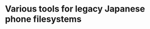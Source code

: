 Various tools for legacy Japanese phone filesystems
===================================================

